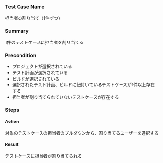 ### Test Case Name
担当者の割り当て（1件ずつ）

### Summary
 1件のテストケースに担当者を割り当てる

### Precondition
* プロジェクトが選択されている
* テスト計画が選択されている
* ビルドが選択されている
* 選択されたテスト計画、ビルドに紐付いているテストケースが1件以上存在する
* 担当者が割り当てられていないテストケースが存在する

### Steps

#### Action
対象のテストケースの担当者のプルダウンから、割り当てるユーザーを選択する
#### Result
テストケースに担当者が割り当てられる
